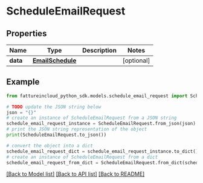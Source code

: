 # ScheduleEmailRequest



## Properties

Name | Type | Description | Notes
------------ | ------------- | ------------- | -------------
**data** | [**EmailSchedule**](EmailSchedule.md) |  | [optional] 

## Example

```python
from fattureincloud_python_sdk.models.schedule_email_request import ScheduleEmailRequest

# TODO update the JSON string below
json = "{}"
# create an instance of ScheduleEmailRequest from a JSON string
schedule_email_request_instance = ScheduleEmailRequest.from_json(json)
# print the JSON string representation of the object
print(ScheduleEmailRequest.to_json())

# convert the object into a dict
schedule_email_request_dict = schedule_email_request_instance.to_dict()
# create an instance of ScheduleEmailRequest from a dict
schedule_email_request_from_dict = ScheduleEmailRequest.from_dict(schedule_email_request_dict)
```
[[Back to Model list]](../README.md#documentation-for-models) [[Back to API list]](../README.md#documentation-for-api-endpoints) [[Back to README]](../README.md)


